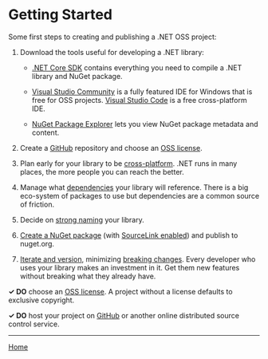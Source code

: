 # Getting Started

Some first steps to creating and publishing a .NET OSS project:

1. Download the tools useful for developing a .NET library:

    * [.NET Core SDK](https://www.microsoft.com/net/download) contains everything you need to compile a .NET library and NuGet package.

    * [Visual Studio Community](https://visualstudio.microsoft.com/downloads/) is a fully featured IDE for Windows that is free for OSS projects. [Visual Studio Code](https://code.visualstudio.com/Download) is a free cross-platform IDE.

    * [NuGet Package Explorer](https://github.com/NuGetPackageExplorer/NuGetPackageExplorer#readme) lets you view NuGet package metadata and content.

2. Create a [GitHub](https://github.com/) repository and choose an [OSS license](https://choosealicense.com/).

3. Plan early for your library to be [cross-platform](./cross-platform-targeting.md). .NET runs in many places, the more people you can reach the better.

4. Manage what [dependencies](./dependencies.md) your library will reference. There is a big eco-system of packages to use but dependencies are a common source of friction.

5. Decide on [strong naming](./strong-naming.md) your library.

6. [Create a NuGet package](./nuget.md) (with [SourceLink enabled](./sourcelink.md)) and publish to nuget.org.

7. [Iterate and version](./versioning.md), minimizing [breaking changes](./breaking-changes.md). Every developer who uses your library makes an investment in it. Get them new features without breaking what they already have.

**✓ DO** choose an [OSS license](https://choosealicense.com/). A project without a license defaults to exclusive copyright.

**✓ DO** host your project on [GitHub](https://github.com/) or another online distributed source control service.

---

[Home](./README.md)